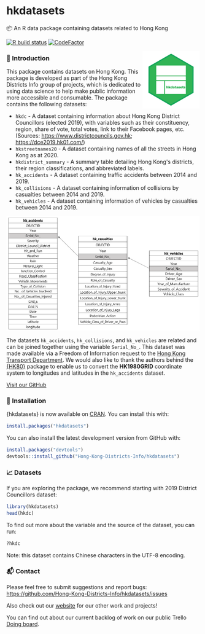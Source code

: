 # hkdatasets
:package: An R data package containing datasets related to Hong Kong


[![R build status](https://github.com/Hong-Kong-Districts-Info/hkdatasets/workflows/R-CMD-check/badge.svg)](https://github.com/Hong-Kong-Districts-Info/hkdatasets/actions) [![CodeFactor](https://www.codefactor.io/repository/github/hong-kong-districts-info/hkdatasets/badge)](https://www.codefactor.io/repository/github/hong-kong-districts-info/hkdatasets)

<img src="https://raw.githubusercontent.com/Hong-Kong-Districts-Info/hkdatasets/master/inst/logo.png" align="right" height = 150 width = 150/>

### :page_with_curl: Introduction

This package contains datasets on Hong Kong. This package is developed as part of the Hong Kong Districts Info group of projects, which is dedicated to using data science to help make public information more accessible and consumable. The package contains the following datasets:

- `hkdc` - A dataset containing information about Hong Kong District Councillors (elected 2019), with variables such as their constituency, region, share of vote, total votes, link to their Facebook pages, etc. (Sources: https://www.districtcouncils.gov.hk; https://dce2019.hk01.com/)
- `hkstreetnames20` - A dataset containing names of all the streets in Hong Kong as at 2020.
- `hkdistrict_summary` - A summary table detailing Hong Kong's districts, their region classifications, and abbreviated labels.
- `hk_accidents` - A dataset containing traffic accidents between 2014 and 2019.
- `hk_collisions` - A dataset containing information of collisions by casualties between 2014 and 2019.
- `hk_vehicles` - A dataset containing information of vehicles by casualties between 2014 and 2019.

![](https://raw.githubusercontent.com/Hong-Kong-Districts-Info/hkdatasets/master/inst/collision-data-diagram-2.png)

The datasets `hk_accidents`, `hk_collisions`, and `hk_vehicles` are related and can be joined together using the variable `Serial_No_`. This dataset was made available via a Freedom of Information request to the [Hong Kong Transport Department](https://www.td.gov.hk/). We would also like to thank the authors behind the [{HK80}](https://CRAN.R-project.org/package=HK80) package to enable us to convert the **HK1980GRID** coordinate system to longitudes and latitudes in the `hk_accidents` dataset. 

[Visit our GitHub](https://github.com/Hong-Kong-Districts-Info/hkdatasets)

### :wrench: Installation

{hkdatasets} is now available on [CRAN](https://cran.r-project.org/package=hkdatasets). You can install this with:

```R
install.packages("hkdatasets")
```

You can also install the latest development version from GitHub with:
```R
install.packages("devtools")
devtools::install_github("Hong-Kong-Districts-Info/hkdatasets")
```

### :chart_with_upwards_trend: Datasets

If you are exploring the package, we recommend starting with 2019 District Councillors dataset:

```R
library(hkdatasets)
head(hkdc)
```
To find out more about the variable and the source of the dataset, you can run:
```R
?hkdc
```
Note: this dataset contains Chinese characters in the UTF-8 encoding. 

### :mailbox_with_mail: Contact
Please feel free to submit suggestions and report bugs: https://github.com/Hong-Kong-Districts-Info/hkdatasets/issues

Also check out our [website](https://hong-kong-districts-info.github.io/) for our other work and projects!

You can find out about our current backlog of work on our public Trello [Doing board](https://trello.com/b/n5l7DMS5/doing).
